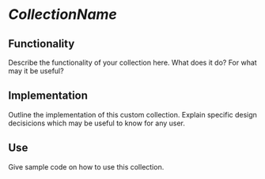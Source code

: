 # _CollectionName_

## Functionality

Describe the functionality of your collection here. What does it do? For what may it be useful?

## Implementation

Outline the implementation of this custom collection. Explain specific design decisicions which may be useful to know for any user.

## Use

Give sample code on how to use this collection.

